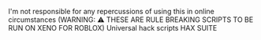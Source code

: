 I'm not responsible for any repercussions of using this in online circumstances 
(WARNING: ⚠️ THESE ARE RULE BREAKING SCRIPTS TO BE RUN ON XENO FOR ROBLOX)
Universal hack scripts
HAX SUITE
